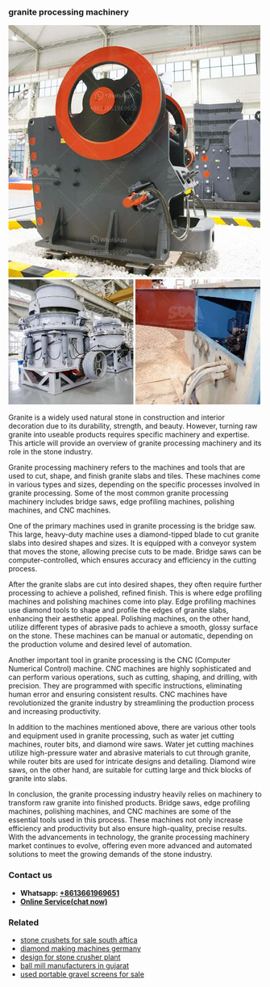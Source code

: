<h3>granite processing machinery</h3><img src='1708499553.jpg' alt=''><p>Granite is a widely used natural stone in construction and interior decoration due to its durability, strength, and beauty. However, turning raw granite into useable products requires specific machinery and expertise. This article will provide an overview of granite processing machinery and its role in the stone industry.</p><p>Granite processing machinery refers to the machines and tools that are used to cut, shape, and finish granite slabs and tiles. These machines come in various types and sizes, depending on the specific processes involved in granite processing. Some of the most common granite processing machinery includes bridge saws, edge profiling machines, polishing machines, and CNC machines.</p><p>One of the primary machines used in granite processing is the bridge saw. This large, heavy-duty machine uses a diamond-tipped blade to cut granite slabs into desired shapes and sizes. It is equipped with a conveyor system that moves the stone, allowing precise cuts to be made. Bridge saws can be computer-controlled, which ensures accuracy and efficiency in the cutting process.</p><p>After the granite slabs are cut into desired shapes, they often require further processing to achieve a polished, refined finish. This is where edge profiling machines and polishing machines come into play. Edge profiling machines use diamond tools to shape and profile the edges of granite slabs, enhancing their aesthetic appeal. Polishing machines, on the other hand, utilize different types of abrasive pads to achieve a smooth, glossy surface on the stone. These machines can be manual or automatic, depending on the production volume and desired level of automation.</p><p>Another important tool in granite processing is the CNC (Computer Numerical Control) machine. CNC machines are highly sophisticated and can perform various operations, such as cutting, shaping, and drilling, with precision. They are programmed with specific instructions, eliminating human error and ensuring consistent results. CNC machines have revolutionized the granite industry by streamlining the production process and increasing productivity.</p><p>In addition to the machines mentioned above, there are various other tools and equipment used in granite processing, such as water jet cutting machines, router bits, and diamond wire saws. Water jet cutting machines utilize high-pressure water and abrasive materials to cut through granite, while router bits are used for intricate designs and detailing. Diamond wire saws, on the other hand, are suitable for cutting large and thick blocks of granite into slabs.</p><p>In conclusion, the granite processing industry heavily relies on machinery to transform raw granite into finished products. Bridge saws, edge profiling machines, polishing machines, and CNC machines are some of the essential tools used in this process. These machines not only increase efficiency and productivity but also ensure high-quality, precise results. With the advancements in technology, the granite processing machinery market continues to evolve, offering even more advanced and automated solutions to meet the growing demands of the stone industry.</p><h3>Contact us</h3><ul><li><strong>Whatsapp:&nbsp;<a href="https://wa.me/8613661969651">+8613661969651</a></strong></li><li><a href="https://swt.shibang-china.com/?git&amp;zhl&amp;granite processing machinery"><strong>Online Service(chat now)</strong></a></li></ul><h3>Related</h3><ul><li><a href='stone crushets for sale south aftica.md'>stone crushets for sale south aftica</a></li><li><a href='diamond making machines germany.md'>diamond making machines germany</a></li><li><a href='design for stone crusher plant.md'>design for stone crusher plant</a></li><li><a href='ball mill manufacturers in gujarat.md'>ball mill manufacturers in gujarat</a></li><li><a href='used portable gravel screens for sale.md'>used portable gravel screens for sale</a></li></ul>